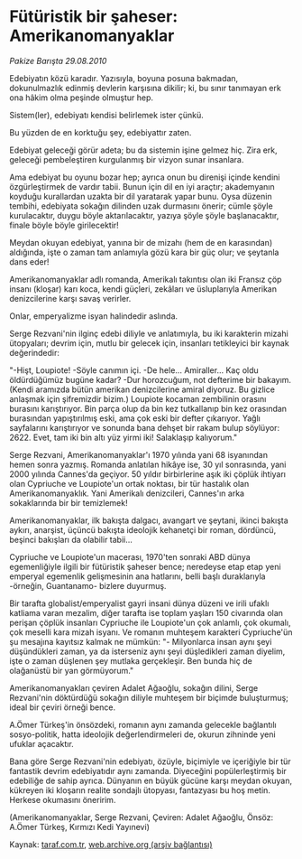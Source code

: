 # Fütüristik bir şaheser: Amerikanomanyaklar

*Pakize Barışta 29.08.2010*

<div class="yazi"><p>Edebiyatın közü karadır. Yazısıyla, boyuna posuna bakmadan, dokunulmazlık edinmiş devlerin karşısına dikilir; ki, bu sınır tanımayan erk ona hâkim olma peşinde olmuştur hep.</p>
<p>Sistem(ler), edebiyatı kendisi belirlemek ister çünkü.</p>
<p>Bu yüzden de en korktuğu şey, edebiyattır zaten.</p>
<p>Edebiyat geleceği görür adeta; bu da sistemin işine gelmez hiç. Zira erk, geleceği pembeleştiren kurgulanmış bir vizyon sunar insanlara.</p>
<p>Ama edebiyat bu oyunu bozar hep; ayrıca onun bu direnişi içinde kendini özgürleştirmek de vardır tabii. Bunun için dil en iyi araçtır; akademyanın koyduğu kurallardan uzakta bir dil yaratarak yapar bunu. Oysa düzenin tembihi, edebiyata sokağın dilinden uzak durmasını önerir; cümle şöyle kurulacaktır, duygu böyle aktarılacaktır, yazıya şöyle şöyle başlanacaktır, finale böyle böyle girilecektir!</p>
<p>Meydan okuyan edebiyat, yanına bir de mizahı (hem de en karasından) aldığında, işte o zaman tam anlamıyla gözü kara bir güç olur; ve şeytanla dans eder!</p>
<p>Amerikanomanyaklar adlı romanda, Amerikalı takıntısı olan iki Fransız çöp insanı (kloşar) karı koca, kendi güçleri, zekâları ve üsluplarıyla Amerikan denizcilerine karşı savaş verirler.</p>
<p>Onlar, emperyalizme isyan halindedir aslında.</p>
<p>Serge Rezvani'nin ilginç edebi diliyle ve anlatımıyla, bu iki karakterin mizahi ütopyaları; devrim için, mutlu bir gelecek için, insanları tetikleyici bir kaynak değerindedir:</p>
<p>"-Hişt, Loupiote! -Söyle canımın içi. -De hele... Amiraller... Kaç oldu öldürdüğümüz bugüne kadar? -Dur horozcuğum, not defterime bir bakayım. (Kendi aramızda bütün amerikan denizcilerine amiral diyoruz. Bu gizlice anlaşmak için şifremizdir bizim.) Loupiote kocaman zembilinin orasını burasını karıştırıyor. Bin parça olup da bin kez tutkallanıp bin kez orasından burasından yapıştırılmış eski, ama çok eski bir defter çıkarıyor. Yağlı sayfalarını karıştırıyor ve sonunda bana dehşet bir rakam bulup söylüyor: 2622. Evet, tam iki bin altı yüz yirmi iki! Salaklaşıp kalıyorum."</p>
<p>Serge Rezvani, Amerikanomanyaklar'ı 1970 yılında yani 68 isyanından hemen sonra yazmış. Romanda anlatılan hikâye ise, 30 yıl sonrasında, yani 2000 yılında Cannes'da geçiyor. 50 yıldır birbirlerine aşık iki çöplük ihtiyarı olan Cypriuche ve Loupiote'un ortak noktası, bir tür hastalık olan Amerikanomanyaklık. Yani Amerikalı denizcileri, Cannes'ın arka sokaklarında bir bir temizlemek!</p>
<p>Amerikanomanyaklar, ilk bakışta dalgacı, avangart ve şeytani, ikinci bakışta aykırı, anarşist, üçüncü bakışta ideolojik kehanetçi bir roman, dördüncü, beşinci bakışları da olabilir tabii...</p>
<p>Cypriuche ve Loupiote'un macerası, 1970'ten sonraki ABD dünya egemenliğiyle ilgili bir fütüristik şaheser bence; neredeyse etap etap yeni emperyal egemenlik gelişmesinin ana hatlarını, belli başlı duraklarıyla -örneğin, Guantanamo- bizlere duyurmuş.</p>
<p>Bir tarafta globalist/emperyalist gayri insani dünya düzeni ve irili ufaklı katliama varan mezalim, diğer tarafta ise toplam yaşları 150 civarında olan perişan çöplük insanları Cypriuche ile Loupiote'un çok anlamlı, çok okumalı, çok meselli kara mizah isyanı. Ve romanın muhteşem karakteri Cypriuche'ün şu mesajına kayıtsız kalmak ne mümkün: "- Milyonlarca insan aynı şeyi düşündükleri zaman, ya da isterseniz aynı şeyi düşledikleri zaman diyelim, işte o zaman düşlenen şey mutlaka gerçekleşir. Ben bunda hiç de olağanüstü bir yan görmüyorum."</p>
<p>Amerikanomanyakları çeviren Adalet Ağaoğlu, sokağın dilini, Serge Rezvani'nin döktürdüğü sokağın diliyle muhteşem bir biçimde buluşturmuş; ideal bir çeviri örneği bence.</p>
<p>A.Ömer Türkeş'in önsözdeki, romanın aynı zamanda gelecekle bağlantılı sosyo-politik, hatta ideolojik değerlendirmeleri de, okurun zihninde yeni ufuklar açacaktır.</p>
<p>Bana göre Serge Rezvani'nin edebiyatı, özüyle, biçimiyle ve içeriğiyle bir tür fantastik devrim edebiyatıdır aynı zamanda. Diyeceğini popülerleştirmiş bir edebiliğe de sahip ayrıca. Dünyanın en büyük gücüne karşı meydan okuyan, kükreyen iki kloşarın realite sondajlı ütopyası, fantazyası bu hoş metin. Herkese okumasını öneririm.</p>
<p>(Amerikanomanyaklar, Serge Rezvani, Çeviren: Adalet Ağaoğlu, Önsöz: A.Ömer Türkeş, Kırmızı Kedi Yayınevi)</p></div>

Kaynak: [taraf.com.tr](http://www.taraf.com.tr:80/pakize-barista/makale-futuristik-bir-saheser-amerikanomanyaklar.htm), [web.archive.org (arşiv bağlantısı)](http://web.archive.org/web/20100830145453/http://www.taraf.com.tr:80/pakize-barista/makale-futuristik-bir-saheser-amerikanomanyaklar.htm)
